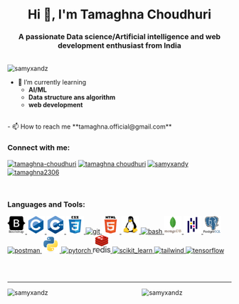 <h1 align="center">Hi 👋, I'm Tamaghna Choudhuri</h1>
<h3 align="center">A passionate Data science/Artificial intelligence and web development enthusiast from India</h3>
</br></ber
<p align="left"> <img src="https://komarev.com/ghpvc/?username=samyxandz&label=Profile%20views&color=0e75b6&style=flat" alt="samyxandz" /> </p>


<!--<p align="left"> <a href="https://github.com/ryo-ma/github-profile-trophy"><img src="https://github-profile-trophy.vercel.app/?username=samyxandz" alt="samyxandz" /></a> </p>
-->
  
- 🌱 I’m currently learning 
  <ul>
   <li><strong>AI/ML</strong></li>
   <li><strong>Data structure ans algorithm</strong></li>
  <li><strong>web development</strong></li>
 </ul>
 <br>
- 📫 How to reach me **tamaghna.official@gmail.com**
</br>
<h3 align="left">Connect with me:</h3>
<p align="left">
<a href="https://linkedin.com/in/tamaghna-choudhuri" target="blank"><img align="center" src="https://raw.githubusercontent.com/rahuldkjain/github-profile-readme-generator/master/src/images/icons/Social/linked-in-alt.svg" alt="tamaghna-choudhuri" height="30" width="40" /></a>
<a href="https://stackoverflow.com/users/tamaghna choudhuri" target="blank"><img align="center" src="https://raw.githubusercontent.com/rahuldkjain/github-profile-readme-generator/master/src/images/icons/Social/stack-overflow.svg" alt="tamaghna choudhuri" height="30" width="40" /></a>
<a href="https://kaggle.com/samyxandy" target="blank"><img align="center" src="https://raw.githubusercontent.com/rahuldkjain/github-profile-readme-generator/master/src/images/icons/Social/kaggle.svg" alt="samyxandy" height="30" width="40" /></a>
<a href="https://www.codechef.com/users/tamaghna2306" target="blank"><img align="center" src="https://cdn.jsdelivr.net/npm/simple-icons@3.1.0/icons/codechef.svg" alt="tamaghna2306" height="30" width="40" /></a>
</p>

</br>
<h3 align="left">Languages and Tools:</h3>
<p align="left">  <a href="https://getbootstrap.com" target="_blank" rel="noreferrer"> <img src="https://raw.githubusercontent.com/devicons/devicon/master/icons/bootstrap/bootstrap-plain-wordmark.svg" alt="bootstrap" width="40" height="40"/> </a> <a href="https://www.cprogramming.com/" target="_blank" rel="noreferrer"> <img src="https://raw.githubusercontent.com/devicons/devicon/master/icons/c/c-original.svg" alt="c" width="40" height="40"/> </a> <a href="https://www.w3schools.com/cpp/" target="_blank" rel="noreferrer"> <img src="https://raw.githubusercontent.com/devicons/devicon/master/icons/cplusplus/cplusplus-original.svg" alt="cplusplus" width="40" height="40"/> </a> <a href="https://www.w3schools.com/css/" target="_blank" rel="noreferrer"> <img src="https://raw.githubusercontent.com/devicons/devicon/master/icons/css3/css3-original-wordmark.svg" alt="css3" width="40" height="40"/> </a> <a href="https://git-scm.com/" target="_blank" rel="noreferrer"> <img src="https://www.vectorlogo.zone/logos/git-scm/git-scm-icon.svg" alt="git" width="40" height="40"/> </a> <a href="https://www.w3.org/html/" target="_blank" rel="noreferrer"> <img src="https://raw.githubusercontent.com/devicons/devicon/master/icons/html5/html5-original-wordmark.svg" alt="html5" width="40" height="40"/> </a> <a href="https://www.linux.org/" target="_blank" rel="noreferrer"> <img src="https://raw.githubusercontent.com/devicons/devicon/master/icons/linux/linux-original.svg" alt="linux" width="40" height="40"/> </a><a href="https://www.gnu.org/software/bash/" target="_blank" rel="noreferrer"> <img src="https://www.vectorlogo.zone/logos/gnu_bash/gnu_bash-icon.svg" alt="bash" width="40" height="40"/> </a> <a href="https://www.mongodb.com/" target="_blank" rel="noreferrer"> <img src="https://raw.githubusercontent.com/devicons/devicon/master/icons/mongodb/mongodb-original-wordmark.svg" alt="mongodb" width="40" height="40"/> </a> <a href="https://pandas.pydata.org/" target="_blank" rel="noreferrer"> <img src="https://raw.githubusercontent.com/devicons/devicon/2ae2a900d2f041da66e950e4d48052658d850630/icons/pandas/pandas-original.svg" alt="pandas" width="40" height="40"/> </a> <a href="https://www.postgresql.org" target="_blank" rel="noreferrer"> <img src="https://raw.githubusercontent.com/devicons/devicon/master/icons/postgresql/postgresql-original-wordmark.svg" alt="postgresql" width="40" height="40"/> </a> <a href="https://postman.com" target="_blank" rel="noreferrer"> <img src="https://www.vectorlogo.zone/logos/getpostman/getpostman-icon.svg" alt="postman" width="40" height="40"/> </a> <a href="https://www.python.org" target="_blank" rel="noreferrer"> <img src="https://raw.githubusercontent.com/devicons/devicon/master/icons/python/python-original.svg" alt="python" width="40" height="40"/> </a> <a href="https://pytorch.org/" target="_blank" rel="noreferrer"> <img src="https://www.vectorlogo.zone/logos/pytorch/pytorch-icon.svg" alt="pytorch" width="40" height="40"/> </a> <a href="https://redis.io" target="_blank" rel="noreferrer"> <img src="https://raw.githubusercontent.com/devicons/devicon/master/icons/redis/redis-original-wordmark.svg" alt="redis" width="40" height="40"/> </a> <a href="https://scikit-learn.org/" target="_blank" rel="noreferrer"> <img src="https://upload.wikimedia.org/wikipedia/commons/0/05/Scikit_learn_logo_small.svg" alt="scikit_learn" width="40" height="40"/> </a> <a href="https://tailwindcss.com/" target="_blank" rel="noreferrer"> <img src="https://www.vectorlogo.zone/logos/tailwindcss/tailwindcss-icon.svg" alt="tailwind" width="40" height="40"/> </a> <a href="https://www.tensorflow.org" target="_blank" rel="noreferrer"> <img src="https://www.vectorlogo.zone/logos/tensorflow/tensorflow-icon.svg" alt="tensorflow" width="40" height="40"/> </a> </p>
</br>
</br>
<hr style="height:2px;border-width:0;color:gray;background-color:gray">

<div>
<span ><img height="80%" width ="40%"  align="right" src="https://github-readme-stats.vercel.app/api?username=samyxandz&show_icons=true&locale=en" alt="samyxandz" /><img height="80%" width ="40%" align="left" src="https://github-readme-streak-stats.herokuapp.com/?user=samyxandz&" alt="samyxandz" /></span>
</div>
